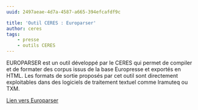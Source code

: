 ```yaml
---
uuid: 2497aeae-4d7a-4587-a665-394efcafdf9c

title: 'Outil CERES : Europarser'
author: ceres
tags:
    - presse
    - outils CERES
---
```


EUROPARSER est un outil développé par le CERES qui permet de compiler et de formater des corpus issus de la base Europresse et exportés en HTML. Les formats de sortie proposés par cet outil sont directement exploitables dans des logiciels de traitement textuel comme Iramuteq ou TXM.

[Lien vers Europarser](https://ceres.huma-num.fr/europarser)
